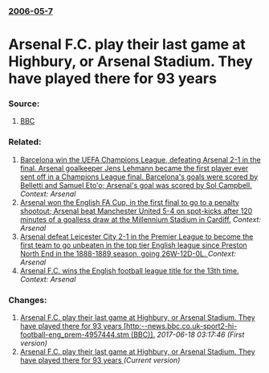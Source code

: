 ### [2006-05-7](/news/2006/05/7/index.md)

#  Arsenal F.C. play their last game at Highbury, or Arsenal Stadium. They have played there for 93 years 




### Source:

1. [BBC](http://news.bbc.co.uk/sport2/hi/football/eng_prem/4957444.stm)

### Related:

1. [ Barcelona win the UEFA Champions League, defeating Arsenal 2-1 in the final. Arsenal goalkeeper Jens Lehmann became the first player ever sent off in a Champions League final. Barcelona's goals were scored by Belletti and Samuel Eto'o; Arsenal's goal was scored by Sol Campbell. ](/news/2006/05/17/barcelona-win-the-uefa-champions-league-defeating-arsenal-2-1-in-the-final-arsenal-goalkeeper-jens-lehmann-became-the-first-player-ever-s.md) _Context: Arsenal_
2. [ Arsenal won the English FA Cup, in the first final to go to a penalty shootout; Arsenal beat Manchester United 5-4 on spot-kicks after 120 minutes of a goalless draw at the Millennium Stadium in Cardiff.](/news/2005/05/21/arsenal-won-the-english-fa-cup-in-the-first-final-to-go-to-a-penalty-shootout-arsenal-beat-manchester-united-5-4-on-spot-kicks-after-120.md) _Context: Arsenal_
3. [ Arsenal defeat Leicester City 2-1 in the Premier League to become the first team to go unbeaten in the top tier English league since Preston North End in the 1888-1889 season, going 26W-12D-0L. ](/news/2004/05/15/arsenal-defeat-leicester-city-2-1-in-the-premier-league-to-become-the-first-team-to-go-unbeaten-in-the-top-tier-english-league-since-presto.md) _Context: Arsenal_
4. [ Arsenal F.C. wins the English football league title for the 13th time.](/news/2004/04/25/arsenal-f-c-wins-the-english-football-league-title-for-the-13th-time.md) _Context: Arsenal_

### Changes:

1. [ Arsenal F.C. play their last game at Highbury, or Arsenal Stadium. They have played there for 93 years [http:--news.bbc.co.uk-sport2-hi-football-eng_prem-4957444.stm (BBC)].](/news/2006/05/7/arsenal-f-c-play-their-last-game-at-highbury-or-arsenal-stadium-they-have-played-there-for-93-years-http-news-bbc-co-uk-sport2-hi-foo.md) _2017-06-18 03:17:46 (First version)_
1. [ Arsenal F.C. play their last game at Highbury, or Arsenal Stadium. They have played there for 93 years ](/news/2006/05/7/arsenal-f-c-play-their-last-game-at-highbury-or-arsenal-stadium-they-have-played-there-for-93-years.md) _(Current version)_
